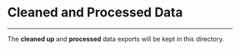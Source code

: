 # Cleaned and Processed Data
---
The **cleaned up** and **processed** data exports will be kept in this directory.